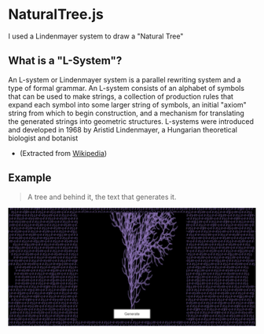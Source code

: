 # NaturalTree.js

I used a Lindenmayer system to draw a "Natural Tree"

## What is a "L-System"?

An L-system or Lindenmayer system is a parallel rewriting system and a type of formal grammar. An L-system consists of an alphabet of symbols that can be used to make strings, a collection of production rules that expand each symbol into some larger string of symbols, an initial "axiom" string from which to begin construction, and a mechanism for translating the generated strings into geometric structures. L-systems were introduced and developed in 1968 by Aristid Lindenmayer, a Hungarian theoretical biologist and botanist

- (Extracted from [Wikipedia](https://en.wikipedia.org/wiki/L-system))

## Example

> A tree and behind it, the text that generates it.

![Tree](tree.jpeg)
